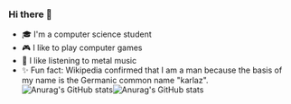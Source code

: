 ### Hi there 👋
- 🎓 I'm a computer science student
- 🎮 I like to play computer games
- 🎸 I like listening to metal music
- ✨ Fun fact: Wikipedia confirmed that I am a man because the basis of my name is the Germanic common name "karlaz".
![Anurag's GitHub stats](https://github-readme-stats.vercel.app/api?username=TheMikulka&theme=omni&show_icons=true&hide_border=true&hide_title=true&bg_color=9ca3af00)![Anurag's GitHub stats](https://github-readme-stats.vercel.app/api/top-langs?username=TheMikulka&theme=omni&show_icons=true&hide_border=true&hide_title=true&layout=compact&bg_color=9ca3af00)


<!--
**TheMikulka/TheMikulka** is a ✨ _special_ ✨ repository because its `README.md` (this file) appears on your GitHub profile.

Here are some ideas to get you started:

- 🔭 I’m currently working on ...
- 🌱 I’m currently learning ...
- 👯 I’m looking to collaborate on ...
- 🤔 I’m looking for help with ...
- 💬 Ask me about ...
- 📫 How to reach me: ...
- 😄 Pronouns: ...
- ⚡ Fun fact: ...
-->
